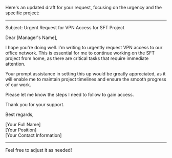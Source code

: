Here's an updated draft for your request, focusing on the urgency and the specific project:

---

Subject: Urgent Request for VPN Access for SFT Project

Dear [Manager's Name],

I hope you're doing well. I'm writing to urgently request VPN access to our office network. This is essential for me to continue working on the SFT project from home, as there are critical tasks that require immediate attention.

Your prompt assistance in setting this up would be greatly appreciated, as it will enable me to maintain project timelines and ensure the smooth progress of our work.

Please let me know the steps I need to follow to gain access.

Thank you for your support.

Best regards,

[Your Full Name]  
[Your Position]  
[Your Contact Information]

---

Feel free to adjust it as needed!